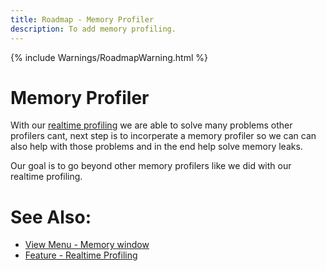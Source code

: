 ```yaml
---
title: Roadmap - Memory Profiler
description: To add memory profiling. 
---
```

{% include Warnings/RoadmapWarning.html %}

# Memory Profiler
With our [realtime profiling](../features/RealtimeDataCollection.md) we are able to solve many problems other profilers cant, next step is to incorperate a memory profiler so we can can also help with those problems and in the end help solve memory leaks.

Our goal is to go beyond other memory profilers like we did with our realtime profiling.



# See Also:
- [View Menu - Memory window](../views/ApplicationInstanceDockWindow/MenuBar.md#view-menu)
- [Feature - Realtime Profiling](../features/RealtimeDataCollection.md)


